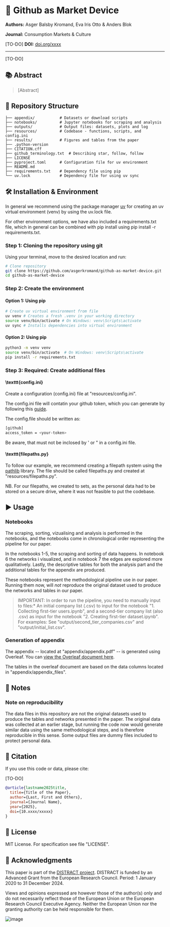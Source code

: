 # 📄 Github as Market Device
**Authors:** Asger Balsby Kromand, Eva Iris Otto & Anders Blok

**Journal:** Consumption Markets & Culture

[TO-DO]
**DOI:** [doi.org/xxxx](https://doi.org/xxxx)

---

[TO-DO]
## 📚 Abstract
> [Abstract]

## 📂 Repository Structure
```
├── appendix/           # Datasets or download scripts
├── notebooks/          # Jupyter notebooks for scraping and analysis
├── outputs/            # Output files: datasets, plots and log
├── resources/          # Codebase - functions, scripts, and config.ini
├── results/            # Figures and tables from the paper
├── .python-version
├── CITATION.cff
├── github_terminology.txt  # Describing star, follow, follow
├── LICENSE
├── pyproject.toml      # Configuration file for uv environment
├── README.md           
├── requirements.txt    # Dependency file using pip
└── uv.lock             # Dependency file for using uv sync
```

## 🛠 Installation & Environment

In general we recommend using the package manager [uv](https://docs.astral.sh/uv/) for creating an uv virtual environment (venv) by using the uv.lock file.

For other environment options, we have also included a requirements.txt file, which in general can be combined with pip install using pip install -r requirements.txt.

### Step 1: Cloning the repository using git

Using your terminal, move to the desired location and run:

```bash
# Clone repository
git clone https://github.com/asgerkromand/github-as-market-device.git
cd github-as-market-device
```

### Step 2: Create the environment

#### **Option 1: Using pip**
```bash
# Create uv virtual environment from file
uv venv # Creates a fresh .venv in your working directory
source venv/bin/activate # On Windows: venv\Scripts\activate
uv sync # Installs dependencies into virtual environment
```

#### **Option 2: Using pip**
```bash
python3 -m venv venv
source venv/bin/activate  # On Windows: venv\Scripts\activate
pip install -r requirements.txt
```

### Step 3: Required: Create additional files

#### **\texttt{config.ini}**
Create a configuration (config.ini) file at "resources/config.ini".

The config.ini file will contatin your github token, which you can generate by following this [guide](https://docs.github.com/en/authentication/keeping-your-account-and-data-secure/managing-your-personal-access-tokens).

The config.file should be written as:
```bash
[github]
access_token = <your-token>
```

Be aware, that <your-token> must not be inclosed by ' or " in a config.ini file.

#### **\texttt{filepaths.py}**

To follow our example, we recommend creating a filepath system using the [pathlib](https://docs.python.org/3/library/pathlib.html) library. The file should be called filepaths.py and created at "resources/filepaths.py".

NB. For our filepaths, we created to sets, as the personal data had to be stored on a secure drive, where it was not feasible to put the codebase.

## ▶️ Usage

### Notebooks

The scraping, sorting, vizualising and analysis is performed in the notebooks, and the notebooks come in chronological order representing the pipeline for our paper. 

In the notebooks 1-5, the scraping and sorting of data happens. In notebook 6 the networks i visualized, and in notebook 7 the edges are explored more qualitatively. Lastly, the descriptive tables for both the analysis part and the additional tables for the appendix are produced.

These notebooks represent the methodological pipeline use in our paper. Running them now, will *not* reproduce the original dataset used to produce the networks and tables in our paper.

> IMPORTANT: In order to run the pipeline, you need to manually input to files:* An initial company list (.csv) to input for the notebook "1. Collecting first-tier users.ipynb", and a second-tier company list (also .csv) as input for the notebook "2. Creating first-tier dataset.ipynb". For examples: See "output/second_tier_companies.csv" and "output/initial_list.csv".

### Generation of appendix

The appendix -- located at "appendix/appendix.pdf" -- is generated using Overleaf. You can [view the Overleaf document here](https://www.overleaf.com/read/xvghfbbjntbd#c8aed2).

The tables in the overleaf document are based on the data columns located in "appendix/appendix_files".

## 📌 Notes

### Note on reproducibility

The data files in this repository are not the original datasets used to produce the tables and networks presented in the paper. The original data was collected at an earlier stage, but running the code now would generate similar data using the same methodological steps, and is therefore reproducible in this sense. Some output files are dummy files included to protect personal data.


## 📜 Citation
If you use this code or data, please cite:

[TO-DO]

```bibtex
@article{lastname2025title,
  title={Title of the Paper},
  author={Last, First and Others},
  journal={Journal Name},
  year={2025},
  doi={10.xxxx/xxxxx}
}
```

## 📄 License

MIT License. For specification see file "LICENSE".

## 🙌 Acknowledgments

This paper is part of the [DISTRACT project](https://sodas.ku.dk/projects/distract/). DISTRACT is funded by an Advanced Grant from the European Research Council. Period: 1 January 2020 to 31 December 2024. 

Views and opinions expressed are however those of the author(s) only and do not necessarily reflect those of the European Union or the European Research Council Executive Agency. Neither the European Union nor the granting authority can be held responsible for them.

![image](https://erc.europa.eu/sites/default/files/inline-images/ERC%20logo.png)